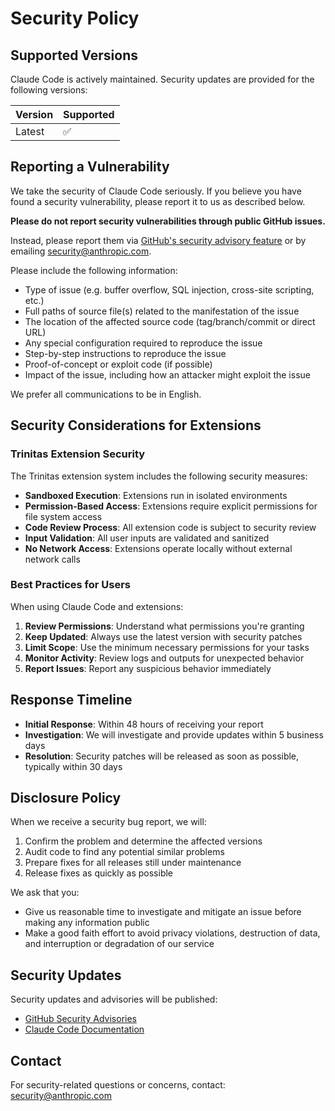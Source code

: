 # Security Policy

## Supported Versions

Claude Code is actively maintained. Security updates are provided for the following versions:

| Version | Supported          |
| ------- | ------------------ |
| Latest  | :white_check_mark: |

## Reporting a Vulnerability

We take the security of Claude Code seriously. If you believe you have found a security vulnerability, please report it to us as described below.

**Please do not report security vulnerabilities through public GitHub issues.**

Instead, please report them via [GitHub's security advisory feature](https://github.com/anthropics/claude-code/security/advisories) or by emailing security@anthropic.com.

Please include the following information:

- Type of issue (e.g. buffer overflow, SQL injection, cross-site scripting, etc.)
- Full paths of source file(s) related to the manifestation of the issue
- The location of the affected source code (tag/branch/commit or direct URL)
- Any special configuration required to reproduce the issue
- Step-by-step instructions to reproduce the issue
- Proof-of-concept or exploit code (if possible)
- Impact of the issue, including how an attacker might exploit the issue

We prefer all communications to be in English.

## Security Considerations for Extensions

### Trinitas Extension Security

The Trinitas extension system includes the following security measures:

- **Sandboxed Execution**: Extensions run in isolated environments
- **Permission-Based Access**: Extensions require explicit permissions for file system access
- **Code Review Process**: All extension code is subject to security review
- **Input Validation**: All user inputs are validated and sanitized
- **No Network Access**: Extensions operate locally without external network calls

### Best Practices for Users

When using Claude Code and extensions:

1. **Review Permissions**: Understand what permissions you're granting
2. **Keep Updated**: Always use the latest version with security patches
3. **Limit Scope**: Use the minimum necessary permissions for your tasks
4. **Monitor Activity**: Review logs and outputs for unexpected behavior
5. **Report Issues**: Report any suspicious behavior immediately

## Response Timeline

- **Initial Response**: Within 48 hours of receiving your report
- **Investigation**: We will investigate and provide updates within 5 business days
- **Resolution**: Security patches will be released as soon as possible, typically within 30 days

## Disclosure Policy

When we receive a security bug report, we will:

1. Confirm the problem and determine the affected versions
2. Audit code to find any potential similar problems
3. Prepare fixes for all releases still under maintenance
4. Release fixes as quickly as possible

We ask that you:

- Give us reasonable time to investigate and mitigate an issue before making any information public
- Make a good faith effort to avoid privacy violations, destruction of data, and interruption or degradation of our service

## Security Updates

Security updates and advisories will be published:

- [GitHub Security Advisories](https://github.com/anthropics/claude-code/security/advisories)
- [Claude Code Documentation](https://docs.anthropic.com/en/docs/claude-code/security)

## Contact

For security-related questions or concerns, contact: security@anthropic.com